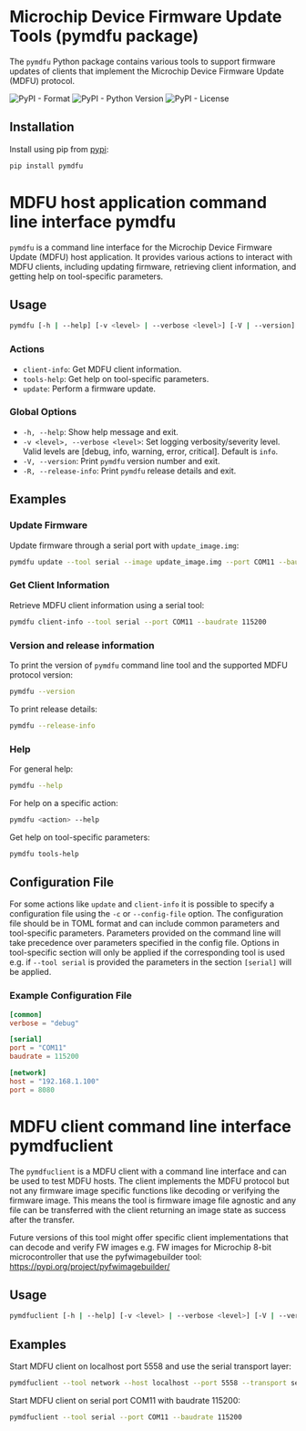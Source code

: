 # Microchip Device Firmware Update Tools (pymdfu package)

The `pymdfu` Python package contains various tools to support firmware updates of clients that implement the Microchip Device Firmware Update (MDFU) protocol.

![PyPI - Format](https://img.shields.io/pypi/format/pymdfu)
![PyPI - Python Version](https://img.shields.io/pypi/pyversions/pymdfu)
![PyPI - License](https://img.shields.io/pypi/l/pymdfu)

## Installation
Install using pip from [pypi](https://pypi.org/project/pymdfu):
```sh
pip install pymdfu
```

# MDFU host application command line interface pymdfu

`pymdfu` is a command line interface for the Microchip Device Firmware Update (MDFU) host application. It provides various actions to interact with MDFU clients, including updating firmware, retrieving client information, and getting help on tool-specific parameters.

## Usage
```sh
pymdfu [-h | --help] [-v <level> | --verbose <level>] [-V | --version] [-R | --release-info] [<action>]
```

### Actions

- `client-info`: Get MDFU client information.
- `tools-help`: Get help on tool-specific parameters.
- `update`: Perform a firmware update.

### Global Options

- `-h, --help`: Show help message and exit.
- `-v <level>, --verbose <level>`: Set logging verbosity/severity level. Valid levels are [debug, info, warning, error, critical]. Default is `info`.
- `-V, --version`: Print `pymdfu` version number and exit.
- `-R, --release-info`: Print `pymdfu` release details and exit.

## Examples

### Update Firmware

Update firmware through a serial port with `update_image.img`:

```sh
pymdfu update --tool serial --image update_image.img --port COM11 --baudrate 115200
```

### Get Client Information

Retrieve MDFU client information using a serial tool:

```sh
pymdfu client-info --tool serial --port COM11 --baudrate 115200
```

### Version and release information
To print the version of `pymdfu` command line tool and the supported MDFU protocol version:

```sh
pymdfu --version
```

To print release details:

```sh
pymdfu --release-info
```

### Help

For general help:

```sh
pymdfu --help
```

For help on a specific action:

```sh
pymdfu <action> --help
```

Get help on tool-specific parameters:

```sh
pymdfu tools-help
```

## Configuration File

For some actions like `update` and `client-info` it is possible to specify a configuration file using the `-c` or `--config-file` option. The configuration file should be in TOML format and can include common parameters and tool-specific parameters. Parameters provided on the command line will take precedence over parameters specified in the config file. Options in tool-specific section will only be applied if the corresponding tool is used e.g. if `--tool serial` is provided the parameters in the section `[serial]` will be applied.

### Example Configuration File

```toml
[common]
verbose = "debug"

[serial]
port = "COM11"
baudrate = 115200

[network]
host = "192.168.1.100"
port = 8080
```
# MDFU client command line interface pymdfuclient

The `pymdfuclient` is a MDFU client with a command line interface and can be used to test MDFU hosts. The client implements the MDFU protocol but not any firmware image specific functions like decoding or verifying the firmware image. This means the tool is firmware image file agnostic and any file can be transferred with the client returning an image state as success after the transfer.

Future versions of this tool might offer specific client implementations that can decode and verify FW images e.g. FW images for Microchip 8-bit microcontroller that use the pyfwimagebuilder tool: https://pypi.org/project/pyfwimagebuilder/

## Usage

```sh
pymdfuclient [-h | --help] [-v <level> | --verbose <level>] [-V | --version] [-R | --release-info]  --tool <tool> [<tools-args>...]
```
## Examples

Start MDFU client on localhost port 5558 and use the serial transport layer:
```sh
pymdfuclient --tool network --host localhost --port 5558 --transport serial
```

Start MDFU client on serial port COM11 with baudrate 115200:
```sh
pymdfuclient --tool serial --port COM11 --baudrate 115200
```